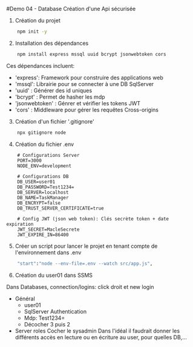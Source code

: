 #Demo 04 - Database
Création d'une Api sécurisée

1. Création du projet

```bash
    npm init -y

```

2. Installation des dépendances

```bash
    npm install express mssql uuid bcrypt jsonwebtoken cors

```

Ces dépendances incluent:
- 'express': Framework pour construire des applications web
- 'mssql': Librairie pour se connecter à une DB SqlServer
- 'uuid' : Générer des id uniques
- 'bcrypt' : Permet de hasher les mdp
- 'jsonwebtoken' : Génrer et vérifier les tokens JWT
- 'cors' : Middleware pour gérer les requêtes Cross-origins

3. Création d'un fichier '.gitignore'

```bash
    npx gitignore node

```

4. Création du fichier .env

```
    # Configurations Server
    PORT=3000 
    NODE_ENV=development 

    # Configurations DB
    DB_USER=user01
    DB_PASSWORD=Test1234=
    DB_SERVER=localhost 
    DB_NAME=TaskManager 
    DB_ENCRYPT=false 
    DB_TRUST_SERVER_CERTIFICATE=true 

    # Config JWT (json web token): Clés secrète token + date expiration
    JWT_SECRET=MacleSecrete 
    JWT_EXPIRE_IN=86400 
```

5. Créer un script pour lancer le projet en tenant compte de l'environnement dans .env

```bash
    "start":"node --env-file=.env --watch src/app.js",
```

6. Création du user01 dans SSMS

Dans Databases, connection/logins: click droit et new login
- Général
    - user01
    - SqlServer Authentication
    - Mdp: Test1234=
    - Décocher 3 puis 2
- Server roles
    Cocher le sysadmin
Dans l'idéal il faudrait donner les différents accès en lecture ou en écriture au user, pour quelles DB,...

